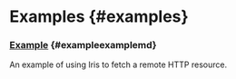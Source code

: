 # Examples {#examples}

### [Example](example.md) {#exampleexamplemd}

An example of using Iris to fetch a remote HTTP resource.
